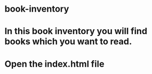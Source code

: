 # book-inventory

# In this book inventory you will find books which you want to read.
# Open the index.html file
